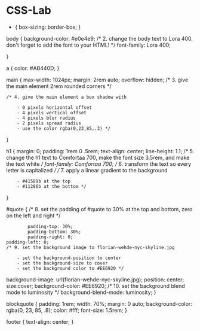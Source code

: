 # CSS-Lab
* {
    box-sizing: border-box;
}

body {
    background-color: #e0e4e9;
    /* 2. change the body text to Lora 400.
        don't forget to add the font to your HTML! */
        font-family: Lora 400;
        
}

a {
    color: #AB440D;
}

main {
    max-width: 1024px;
    margin: 2rem auto;
    overflow: hidden;
    /* 3. give the main element 2rem rounded corners */
    
    /* 4. give the main element a box shadow with
  
        - 0 pixels horizontal offset
        - 4 pixels vertical offset
        - 4 pixels blur radius
        - 2 pixels spread radius
        - use the color rgba(0,23,85,.3) */
        
}

h1 {
    margin: 0;
    padding: 1rem 0 .5rem;
    text-align: center;
    line-height: 1.1;
    /* 5. change the h1 text to Comfortaa 700, make the 
        font size 3.5rem, and make the text white */
    font-family: Comfortaa 700;
    /* 6. transform the text so every letter is capitalized */
    /* 7. apply a linear gradient to the background
  
        - #41589b at the top
        - #11286b at the bottom */
}

#quote {
    /* 8. set the padding of #quote to 30% at the 
        top and bottom, zero on the left and right */

            padding-top: 30%;
            padding-bottom: 30%;
            padding-right: 0;
    padding-left: 0;
    /* 9. set the background image to florian-wehde-nyc-skyline.jpg
  
        - set the background-position to center
        - set the background-size to cover
        - set the background color to #EE6920 */
background-image: url(florian-wehde-nyc-skyline.jpg);
position: center;
size:cover;
background-color: #EE6920;
    /* 10. set the background blend mode to luminosity */
    background-blend-mode: luminosity;
}

blockquote {
    padding: 1rem;
    width: 70%;
    margin: 0 auto;
    background-color: rgba(0, 23, 85, .8);
    color: #fff;
    font-size: 1.5rem;
}

footer {
    text-align: center;
}
